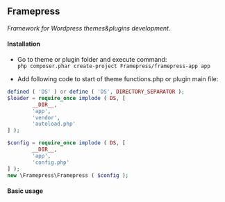 ## Framepress
*Framework for Wordpress themes&plugins development.*

#### Installation
* Go to theme or plugin folder and execute command:  
`php composer.phar create-project Framepress/framepress-app app`

* Add following code to start of theme functions.php or plugin main file:

```php
defined ( 'DS' ) or define ( 'DS', DIRECTORY_SEPARATOR );
$loader = require_once implode ( DS, [ 
		__DIR__,
		'app',
		'vendor',
		'autoload.php' 
] );

$config = require_once implode ( DS, [ 
		__DIR__,
		'app',
		'config.php' 
] );
new \Framepress\Framepress ( $config );
```

#### Basic usage